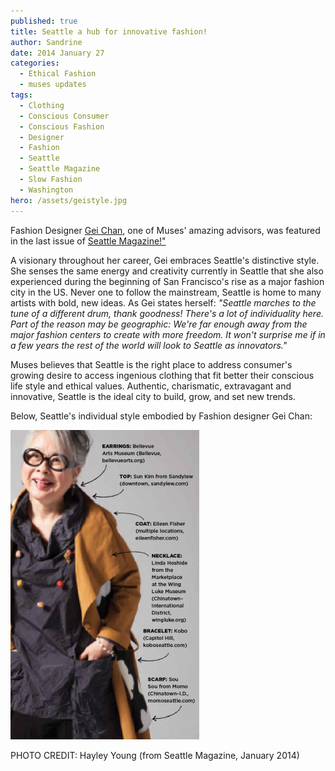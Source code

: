 ```yaml
---
published: true
title: Seattle a hub for innovative fashion!
author: Sandrine
date: 2014 January 27
categories:
  - Ethical Fashion
  - muses updates
tags:
  - Clothing
  - Conscious Consumer
  - Conscious Fashion
  - Designer
  - Fashion
  - Seattle
  - Seattle Magazine
  - Slow Fashion
  - Washington
hero: /assets/geistyle.jpg
---
```

Fashion Designer [Gei Chan](http://seattlemuses.com/about-team.html), one of Muses' amazing advisors, was featured in the last issue of [Seattle Magazine!"](http://www.seattlemag.com/article/gei-chan-has-seattles-style-down-art)

A visionary throughout her career, Gei embraces Seattle's distinctive style. She senses the same energy and creativity currently in Seattle that she also experienced during the beginning of San Francisco's rise as a major fashion city in the US. Never one to follow the mainstream, Seattle is home to many artists with bold, new ideas. As Gei states herself: *"Seattle marches to the tune of a different drum, thank goodness! There's a lot of individuality here. Part of the reason may be geographic: We're far enough away from the major fashion centers to create with more freedom. It won't surprise me if in a few years the rest of the world will look to Seattle as innovators."*

Muses believes that Seattle is the right place to address consumer's growing desire to access ingenious clothing that fit better their conscious life style and ethical values. Authentic, charismatic, extravagant and innovative, Seattle is the ideal city to build, grow, and set new trends.

Below, Seattle's individual style embodied by Fashion designer Gei Chan:

![](/assets/screen_shot_2014-01-10_at_5.07.46_pm.png)

PHOTO CREDIT: Hayley Young (from Seattle Magazine, January 2014)
